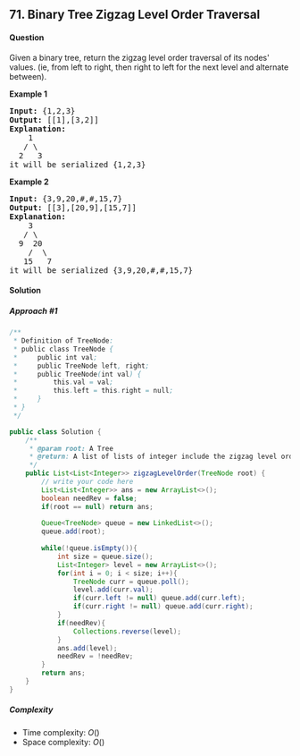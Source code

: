## 71. Binary Tree Zigzag Level Order Traversal

#### Question
Given a binary tree, return the zigzag level order traversal of its nodes' values. (ie, from left to right, then right to left for the next level and alternate between).

**Example 1**
<pre>
<b>Input:</b> {1,2,3}
<b>Output:</b> [[1],[3,2]]
<b>Explanation:</b>
    1
   / \
  2   3
it will be serialized {1,2,3}
</pre>

**Example 2**
<pre>
<b>Input:</b> {3,9,20,#,#,15,7}
<b>Output:</b> [[3],[20,9],[15,7]]
<b>Explanation:</b>
    3
   / \
  9  20
    /  \
   15   7
it will be serialized {3,9,20,#,#,15,7}
</pre>

#### Solution
##### Approach #1

```java
/**
 * Definition of TreeNode:
 * public class TreeNode {
 *     public int val;
 *     public TreeNode left, right;
 *     public TreeNode(int val) {
 *         this.val = val;
 *         this.left = this.right = null;
 *     }
 * }
 */

public class Solution {
    /**
     * @param root: A Tree
     * @return: A list of lists of integer include the zigzag level order traversal of its nodes' values.
     */
    public List<List<Integer>> zigzagLevelOrder(TreeNode root) {
        // write your code here
        List<List<Integer>> ans = new ArrayList<>();
        boolean needRev = false;
        if(root == null) return ans;
        
        Queue<TreeNode> queue = new LinkedList<>();
        queue.add(root);
        
        while(!queue.isEmpty()){
            int size = queue.size();
            List<Integer> level = new ArrayList<>();
            for(int i = 0; i < size; i++){
                TreeNode curr = queue.poll();
                level.add(curr.val);
                if(curr.left != null) queue.add(curr.left);
                if(curr.right != null) queue.add(curr.right);
            }
            if(needRev){
                Collections.reverse(level);
            }
            ans.add(level);
            needRev = !needRev;
        }
        return ans;
    }
}
```
##### Complexity

* Time complexity: $O()$
* Space complexity: $O()$